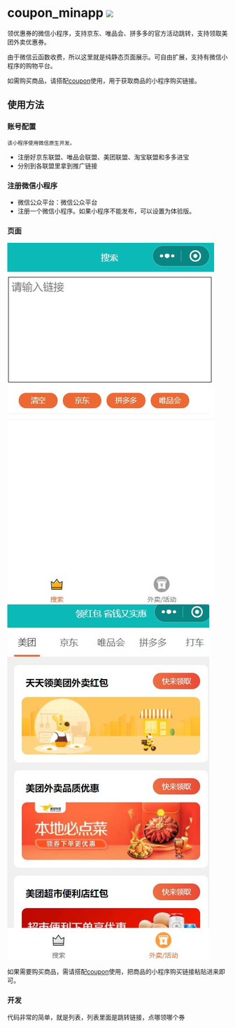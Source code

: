 # coupon_minapp ![](https://visitor-badge.glitch.me/badge?page_id=leeyoshinari)
领优惠券的微信小程序，支持京东、唯品会、拼多多的官方活动跳转，支持领取美团外卖优惠券。

由于微信云函数收费，所以这里就是纯静态页面展示。可自由扩展，支持有微信小程序的购物平台。

如需购买商品，请搭配[coupon](https://github.com/leeyoshinari/coupon)使用，用于获取商品的小程序购买链接。

## 使用方法

### 账号配置
`该小程序使用微信原生开发。`
* 注册好京东联盟、唯品会联盟、美团联盟、淘宝联盟和多多进宝
* 分别到各联盟里拿到推广链接

### 注册微信小程序
* 微信公众平台：微信公众平台
* 注册一个微信小程序。如果小程序不能发布，可以设置为体验版。

### 页面
![](https://github.com/leeyoshinari/coupon_minapp/blob/main/src/sku.JPG)
![](https://github.com/leeyoshinari/coupon_minapp/blob/main/src/activity.JPG)

如果需要购买商品，需请搭配[coupon](https://github.com/leeyoshinari/coupon)使用，把商品的小程序购买链接粘贴进来即可。

### 开发
代码非常的简单，就是列表，列表里面是跳转链接，点哪领哪个券

